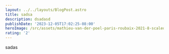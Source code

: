 ```yaml
---
layout: ../../layouts/BlogPost.astro
title: sadsa
description: dsadasd
publishDate: '2023-12-05T17:02:25-08:00'
heroImage: /src/assets/mathieu-van-der-poel-paris-roubaix-2021-8-scaled.jpg
rating: '2'
---
```

sadas
